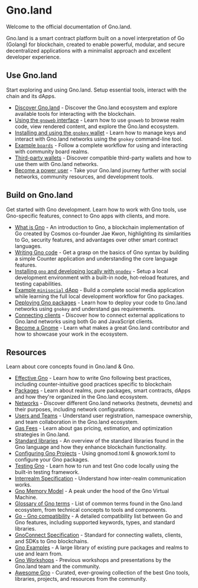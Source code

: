 # Gno.land

Welcome to the official documentation of Gno.land.

Gno.land is a smart contract platform built on a novel interpretation of Go
(Golang) for blockchain, created to enable powerful, modular, and secure
decentralized applications with a minimalist approach and excellent developer
experience.

## Use Gno.land

Start exploring and using Gno.land. Setup essential tools, interact with the
chain and its dApps.

- [Discover Gno.land](users/discover-gnoland.md) - Discover the Gno.land ecosystem and explore available tools for interacting with the blockchain.
- [Using the `gnoweb` interface](users/explore-with-gnoweb.md) - Learn how to use `gnoweb` to browse realm code, view rendered content, and explore the Gno.land ecosystem.
- [Installing and using the `gnokey` wallet](users/interact-with-gnokey.md) - Learn how to manage keys and interact with Gno.land networks using the `gnokey` command-line tool.
- [Example `boards`](users/example-boards.md) - Follow a complete workflow for using and interacting with community board realms.
- [Third-party wallets](users/third-party-wallets.md) - Discover compatible third-party wallets and how to use them with Gno.land networks.
- [Become a power user](users/power-users.md) - Take your Gno.land journey further with social networks, community resources, and development tools.

## Build on Gno.land

Get started with Gno development. Learn how to work with Gno tools, use
Gno-specific features, connect to Gno apps with clients, and more.

- [What is Gno](builders/what-is-gnolang.md) - An introduction to Gno, a blockchain implementation of Go created by Cosmos co-founder Jae Kwon, highlighting its similarities to Go, security features, and advantages over other smart contract languages.
- [Writing Gno code](builders/anatomy-of-a-gno-package.md) - Get a grasp on the basics of Gno syntax by building a simple Counter application and understanding the core language features.
- [Installing `gno` and developing locally with `gnodev`](builders/local-dev-with-gnodev.md) - Setup a local development environment with a built-in node, hot-reload features, and testing capabilities.
- [Example `minisocial` dApp](builders/example-minisocial-dapp.md) - Build a complete social media application while learning the full local development workflow for Gno packages.
- [Deploying Gno packages](builders/deploy-packages.md) - Learn how to deploy your code to Gno.land networks using `gnokey` and understand gas requirements.
- [Connecting clients](builders/connect-clients-and-apps.md) - Discover how to connect external applications to Gno.land networks using both Go and JavaScript clients.
- [Become a Gnome](builders/become-a-gnome.md) - Learn what makes a great Gno.land contributor and how to showcase your work in the ecosystem.

## Resources

Learn about core concepts found in Gno.land & Gno.

- [Effective Gno](resources/effective-gno.md) - Learn how to write Gno following best practices, including counter-intuitive good practices specific to blockchain
- [Packages](resources/gno-packages.md) - Learn about realms, pure packages, smart contracts, dApps and how they're organized in the Gno.land ecosystem.
- [Networks](resources/gnoland-networks.md) - Discover different Gno.land networks (testnets, devnets) and their purposes, including network configurations.
- [Users and Teams](resources/users-and-teams.md) - Understand user registration, namespace ownership, and team collaboration in the Gno.land ecosystem.
- [Gas Fees](resources/gas-fees.md) - Learn about gas pricing, estimation, and optimization strategies in Gno.land.
- [Standard libraries](resources/gno-stdlibs.md) - An overview of the standard libraries found in the Gno language and how they enhance blockchain functionality.
- [Configuring Gno Projects](resources/configuring-gno-projects.md) - Using gnomod.toml & gnowork.toml to configure your Gno packages.
- [Testing Gno](resources/gno-testing.md) - Learn how to run and test Gno code locally using the built-in testing framework.
- [Interrealm Specification](resources/gno-interrealm.md) - Understand how inter-realm communication works.
- [Gno Memory Model](resources/gno-memory-model.md) - A peak under the hood of the Gno Virtual Machine.
- [Glossary of Gno terms](resources/glossary.md) - List of common terms found in the Gno.land ecosystem, from technical concepts to tools and components.
- [Go - Gno compatibility](resources/go-gno-compatibility.md) - A detailed compatibility list between Go and Gno features, including supported keywords, types, and standard libraries.
- [GnoConnect Specification](resources/gnoconnect.md) - Standard for connecting wallets, clients, and SDKs to Gno blockchains.
- [Gno Examples](https://github.com/gnolang/gno/tree/master/examples) - A large library of existing pure packages and realms to use and learn from.
- [Gno Workshops](https://github.com/gnolang/workshops) - Previous workshops and presentations by the Gno.land team and the community.
- [Awesome Gno](https://github.com/gnoverse/awesome-gno) - Curated, ever-growing collection of the best Gno tools, libraries, projects, and resources from the community.

